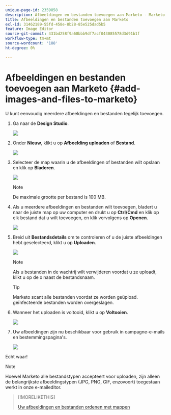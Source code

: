 ```yaml
---
unique-page-id: 2359858
description: Afbeeldingen en bestanden toevoegen aan Marketo - Marketo-documenten - Productdocumentatie
title: Afbeeldingen en bestanden toevoegen aan Marketo
exl-id: 31462189-55fd-458e-8b28-85e525dad5b5
feature: Image Editor
source-git-commit: 431bd258f9a68bbb9df7acf043085578d3d91b1f
workflow-type: tm+mt
source-wordcount: '188'
ht-degree: 0%

---
```


# Afbeeldingen en bestanden toevoegen aan Marketo {#add-images-and-files-to-marketo}

U kunt eenvoudig meerdere afbeeldingen en bestanden tegelijk toevoegen.

1. Ga naar de **Design Studio**.

   ![](assets/designstudio.png)

1. Onder **Nieuw**, klikt u op **Afbeelding uploaden** of **Bestand**.

   ![](assets/image2014-9-15-18-3a5-3a33.png)

1. Selecteer de map waarin u de afbeeldingen of bestanden wilt opslaan en klik op **Bladeren**.

   ![](assets/image2014-9-15-18-3a6-3a21.png)

   >[!NOTE]
   >
   >De maximale grootte per bestand is 100 MB.

1. Als u meerdere afbeeldingen en bestanden wilt toevoegen, bladert u naar de juiste map op uw computer en drukt u op **Ctrl/Cmd** en klik op elk bestand dat u wilt toevoegen, en klik vervolgens op **Openen**.

   ![](assets/image2014-9-15-18-3a6-3a58.png)

1. Breid uit **Bestandsdetails** om te controleren of u de juiste afbeeldingen hebt geselecteerd, klikt u op **Uploaden**.

   ![](assets/image2014-9-15-18-3a7-3a22.png)

   >[!NOTE]
   >
   >Als u bestanden in de wachtrij wilt verwijderen voordat u ze uploadt, klikt u op de x naast de bestandsnaam.

   >[!TIP]
   >
   >Marketo scant alle bestanden voordat ze worden geüpload. geïnfecteerde bestanden worden overgeslagen.

1. Wanneer het uploaden is voltooid, klikt u op **Voltooien**.

   ![](assets/image2014-9-15-18-3a8-3a34.png)

1. Uw afbeeldingen zijn nu beschikbaar voor gebruik in campagne-e-mails en bestemmingspagina&#39;s.

   ![](assets/image2014-9-15-18-3a8-3a45.png)

Echt waar!

>[!NOTE]
>
>Hoewel Marketo alle bestandstypen accepteert voor uploaden, zijn alleen de belangrijkste afbeeldingstypen (JPG, PNG, GIF, enzovoort) toegestaan werkt in onze e-maileditor.

>[!MORELIKETHIS]
>
>[Uw afbeeldingen en bestanden ordenen met mappen](/help/marketo/product-docs/demand-generation/images-and-files/organize-your-images-and-files-using-folders.md)
